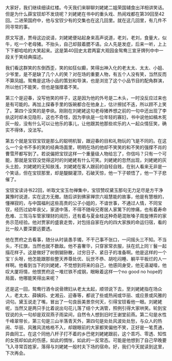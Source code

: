 
大家好，我们继续细读红楼。今天我们来聊聊刘姥姥二姐荣国辅食出洋相讲笑话。但是为什么薛宝钗却不发烧呢？刘姥姥在书中的重头戏、热闹戏都在第39回至42回。二进荣国府中，他与宝钗少有的交集也在这几回里。就在这几回里，有几件不同寻常的事。

原文写道，贾母这边说请，刘姥姥便站起身来高声说道，老刘，老刘，食量大，似牛，吃一个老母猪。不抬头，自己却鼓着腮不语。众人先是发症，后来一听，上上下下都哈哈的大笑起来。这是第40回史太君两宴大观园金鸳鸯三宣牙牌列中中一段关于笑经典描述。

我们看这群笑的东倒西歪，笑的如狂似癫，笑得出神入化的老太太、太太、小姐、少爷里，是不是缺了几个人的笑？对在场的重要人物，有五个人没有笑，当然反而不算凤姐。鸳鸯是这场小品的策划和导演，也是浏览了这个小品节目的配角群演，所以他们不能笑，但也是强撑着不笑。

第三个是迎春，没写他笑的样子，这是因为他的外号是二木头，一时没反应过来也是有可能的。再加上探春手里的饭碗都合在他身上，估计擦拭不迭，所以顾不上笑了。第四个没笑的是李纨。刚刚在刘姥姥这句老母猪养想之前的一句中还出现了李纨这时却未见隐形，这也不奇怪，因为李纨是一位年轻的寡妇，书中说他如槁木死灰一般，没有什么可以让他乐的事儿，让他跟其他那些欢乐的人一起众情狂笑，确实不得体，没法写。

第五个就是宝钗宝钗是那么的聪明机智，跟迎春的目和礼物玩的飞是不同的。在这么一个全书不多的笑的经典场面里，明明在场的他却不笑笑的和不笑的强撑不肖的曹雪芹都写到了。若说偏把宝钗这样一个重量级人物给忘了，你信吗？只有一个可能，那就是宝钗没觉得这时的刘姥姥有什么可笑。刘姥姥的忽然出现，刘姥姥的灰头土脸，刘姥姥的无知肤浅，刘姥姥在客人跟前的自轻自贱，在别人看来无非是一个笑话，但在宝钗那里，却是醍醐灌顶，石破天惊，他一下子顿悟了，他一下子悲催了。

宝钗宝读诗书22回，听取文宝玉勿禅集中，宝钗赞叹黛玉那句无力足尽是方干净冀豫时说道，实在这方无撤。随后讲到佛家禅宗六祖慧能的故事，他是有慧根的，懂禅寂的，与中国福利这些高贵的公子小姐的，不谙世事，不通过人情，不同宝钗，经历过幼年丧父，家道中落，不得不随母兄寄居人家篱下的惨痛，也有着寿命危难、三驾马车管家理财的阅历，还有着与夏金桂这种奇葩混账嗓子周旋博弈的家务示范经验。他对贾家的盛衰走势，对包括自家在内的四大家族的命运归宿，看的比一般人要深要远要透。

他在贾府之去看事，随分从时装愚手镯，不干己事不张口，一问摇头三不知。不当头，不扛旗，当然也就不数敌。他不喜奢华，只穿家常衣服，扶在炕上同丫鬟一起描花样子。这是做好了树倒猢狲散，过穷日子、紧日子的准备啊。他是这样的一个宝丫头呀，他怎能跟那些整天养尊处优、玩世不恭、胡吃闷睡、躺平平板烂的人一样啊。他看到当下的刘姥姥，不觉想到将来的自己，他感同身受，他无语凝噎，他叹大厦将情，他恨贾府这一堆烂铁不成钢，眼瞅着这样一个no good no hope的局面，他哪能笑得出来呢？

还是这一回，鸳鸯行酒令说骨牌妇从老太太起，顺领说下去，至刘姥姥指在场众人，老太太、薛姨妈、史湘云、迎春等，都说了些或热闹或华丽、或应景或风雅的词句。黛玉说走了嘴，冒出了一句良辰美景奈何天，引得宝钗看他一眼。刘姥姥呢，当然又是两只手比着说出句花儿落了结个大涡管，照例引得大家哄笑。轮到宝钗说的头一句却是双双燕子雨梁间，自然令人想到旧时王谢堂前燕。第二句是水性千峰翠带长，第三句是三山半落青天外，第四句是处处风波处处愁，与众人的热闹、华丽、风雅风流格格不入，却跟眼前的大家都笑偏他不笑，正好是一笔贯通，异曲同工。在这个同他八杆子打不着的乡巴佬刘姥姥跟前，这个乖巧、零透、知性的女孩却如此的伤感，如此的惆怅，如此的一反常态。可能是他想到了自己早晚要飞入寻常百姓家，落得与刘姥姥一般村夫下场的宿命。好，我们今天就读到这里，下次再会。


